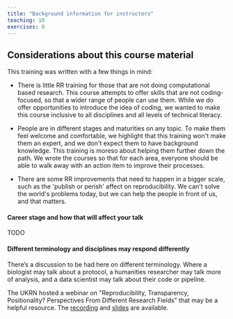 ```yaml
---
title: "Background information for instructors"
teaching: 10
exercises: 0
---
```



## Considerations about this course material

This training was written with a few things in mind:

- There is little RR training for those that are not doing computational based research. This course attempts to offer skills that are not coding-focused, so that a wider range of people can use them. While we do offer opportunities to introduce the idea of coding, we wanted to make this course inclusive to all disciplines and all levels of technical literacy. 

- People are in different stages and maturities on any topic. To make them feel welcome and comfortable, we highlight that this training won't make them an expert, and we don't expect them to have background knowledge. This training is moreso about helping them further down the path. We wrote the courses so that for each area, everyone should be able to walk away with an action item to improve their processes.

- There are some RR improvements that need to happen in a bigger scale, such as the 'publish or perish' affect on reproducibility. We can't solve the world's problems today, but we can help the people in front of us, and that matters.


#### Career stage and how that will affect your talk

TODO



#### Different terminology and disciplines may respond differently

There’s a discussion to be had here on different terminology. Where a biologist may talk about a protocol, a humanities researcher may talk more of analysis, and a data scientist may talk about their code or pipeline.

The UKRN hosted a webinar on "Reproducibility, Transparency, Positionality?  Perspectives From Different Research Fields" that may be a helpful resource. The [recording](https://www.youtube.com/watch?v=8XaBkhs9yFg) and [slides](https://osf.io/mgqra/) are available.



